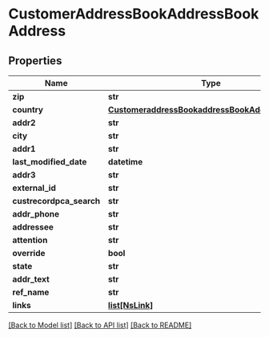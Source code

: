 # CustomerAddressBookAddressBookAddress

## Properties
Name | Type | Description | Notes
------------ | ------------- | ------------- | -------------
**zip** | **str** |  | [optional] 
**country** | [**CustomeraddressBookaddressBookAddressCountry**](CustomeraddressBookaddressBookAddressCountry.md) |  | [optional] 
**addr2** | **str** |  | [optional] 
**city** | **str** |  | [optional] 
**addr1** | **str** |  | [optional] 
**last_modified_date** | **datetime** |  | [optional] 
**addr3** | **str** |  | [optional] 
**external_id** | **str** |  | [optional] 
**custrecordpca_search** | **str** |  | [optional] 
**addr_phone** | **str** |  | [optional] 
**addressee** | **str** |  | [optional] 
**attention** | **str** |  | [optional] 
**override** | **bool** |  | [optional] 
**state** | **str** |  | [optional] 
**addr_text** | **str** |  | [optional] 
**ref_name** | **str** |  | [optional] 
**links** | [**list[NsLink]**](NsLink.md) |  | [optional] 

[[Back to Model list]](../README.md#documentation-for-models) [[Back to API list]](../README.md#documentation-for-api-endpoints) [[Back to README]](../README.md)

